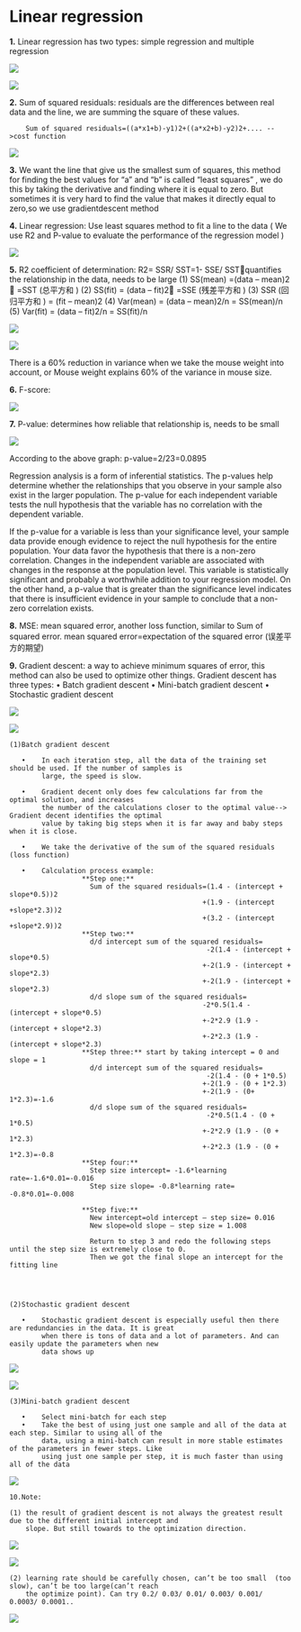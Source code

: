 
# Linear regression

**1.** Linear regression has two types: simple regression and multiple regression 


![](images/Picture1.png) 

![](images/Picture2.png) 

**2.** Sum of squared residuals: residuals are the differences between real data and the line, we are summing the   square of these values.

        Sum of squared residuals=((a*x1+b)-y1)2+((a*x2+b)-y2)2+.... -->cost function



![](images/Picture3.png) 

**3.** We want the line that give us the smallest sum of squares, this method for finding the best values for “a”   and “b” is called “least squares” , we do this by taking the derivative and finding where it is equal to zero.   But sometimes it is very hard to find the value that makes it directly equal to zero,so we use gradientdescent method

**4.** Linear regression: Use least squares method to fit a line to the data ( We use R2 and P-value to evaluate the performance of the regression model )


![](images/Picture3.png) 

**5.** R2 coefficient of determination: R2= SSR/ SST=1- SSE/ SSTquantifies the relationship in the data, needs to  be large
             (1)	SS(mean) =(data – mean)2  =SST (总平方和 ) 
             (2)	SS(fit) = (data – fit)2 =SSE (残差平方和 )
             (3)	SSR (回归平方和 ) = (fit – mean)2
             (4)	Var(mean) = (data – mean)2/n = SS(mean)/n
             (5)	Var(fit) = (data – fit)2/n = SS(fit)/n


![](images/Picture4.png)

![](images/Picture5.png) 

There is a 60% reduction in variance when we take the mouse weight into account, or Mouse weight explains 60% of the variance in mouse size.


**6.** F-score:


![](images/Picture6.png) 

**7.** P-value: determines how reliable that relationship is, needs to be small


![](images/Picture7.png) 

According to the above graph: p-value=2/23=0.0895

Regression analysis is a form of inferential statistics. The p-values help determine whether the relationships that you observe in your sample also exist in the larger population. The p-value for each independent variable tests the null hypothesis that the variable has no correlation with the dependent variable.

If the p-value for a variable is less than your significance level, your sample data provide enough evidence to reject the null hypothesis for the entire population. Your data favor the hypothesis that there is a non-zero correlation. Changes in the independent variable are associated with changes in the response at the population level. This variable is statistically significant and probably a worthwhile addition to your regression model. On the other hand, a p-value that is greater than the significance level indicates that there is insufficient evidence in your sample to conclude that a non-zero correlation exists.

**8.** MSE: mean squared error, another loss function, similar to Sum of squared error.
       mean squared error=expectation of the squared error (误差平方的期望)

**9.** Gradient descent:  a way to achieve minimum squares of error, this method can also be used to optimize other things.
    Gradient descent has three types: 
       •	Batch gradient descent
       •	Mini-batch gradient descent
       •	Stochastic gradient descent


![](images/Picture8.png) 

![](images/Picture9.png) 

    (1)Batch gradient descent
    
       •	In each iteration step, all the data of the training set should be used. If the number of samples is             
            large, the speed is slow.
            
       •	Gradient decent only does few calculations far from the optimal solution, and increases  
            the number of the calculations closer to the optimal value--> Gradient decent identifies the optimal            
            value by taking big steps when it is far away and baby steps when it is close.
            
       •	We take the derivative of the sum of the squared residuals (loss function)
       
       •	Calculation process example:
                      **Step one:**
                        Sum of the squared residuals=(1.4 - (intercept + slope*0.5))2
                                                    +(1.9 - (intercept +slope*2.3))2
                                                    +(3.2 - (intercept +slope*2.9))2
                      **Step two:**
                        d/d intercept sum of the squared residuals=
                                                     -2(1.4 - (intercept + slope*0.5)
                                                    +-2(1.9 - (intercept + slope*2.3)
                                                    +-2(1.9 - (intercept + slope*2.3)
                        d/d slope sum of the squared residuals=
                                                    -2*0.5(1.4 - (intercept + slope*0.5)
                                                    +-2*2.9 (1.9 - (intercept + slope*2.3)
                                                    +-2*2.3 (1.9 - (intercept + slope*2.3)
                      **Step three:** start by taking intercept = 0 and slope = 1
                        d/d intercept sum of the squared residuals=
                                                     -2(1.4 - (0 + 1*0.5)
                                                    +-2(1.9 - (0 + 1*2.3)
                                                    +-2(1.9 - (0+ 1*2.3)=-1.6
                        d/d slope sum of the squared residuals=
                                                     -2*0.5(1.4 - (0 + 1*0.5)
                                                    +-2*2.9 (1.9 - (0 + 1*2.3)
                                                    +-2*2.3 (1.9 - (0 + 1*2.3)=-0.8
                      **Step four:** 
                        Step size intercept= -1.6*learning rate=-1.6*0.01=-0.016
                        Step size slope= -0.8*learning rate= -0.8*0.01=-0.008
                        
                      **Step five:**
                        New intercept=old intercept – step size= 0.016
                        New slope=old slope – step size = 1.008
                        
                        Return to step 3 and redo the following steps until the step size is extremely close to 0. 
                        Then we got the final slope an intercept for the fitting line




    (2)Stochastic gradient descent
        
       •	Stochastic gradient descent is especially useful then there are redundancies in the data. It is great             
            when there is tons of data and a lot of parameters. And can easily update the parameters when new     
            data shows up       


![](images/Picture10.png) 

![](images/Picture11.png) 

    (3)Mini-batch gradient descent
        
       •	Select mini-batch for each step
       •	Take the best of using just one sample and all of the data at each step. Similar to using all of the   
            data, using a mini-batch can result in more stable estimates of the parameters in fewer steps. Like    
            using just one sample per step, it is much faster than using all of the data


![](images/Picture12.png) 


    10.Note:

    (1) the result of gradient descent is not always the greatest result due to the different initial intercept and 
        slope. But still towards to the optimization direction.


![](images/Picture13.png) 

![](images/Picture14.png) 

    (2) learning rate should be carefully chosen, can’t be too small  (too slow), can’t be too large(can’t reach         
        the optimize point). Can try 0.2/ 0.03/ 0.01/ 0.003/ 0.001/ 0.0003/ 0.0001..


![](images/Picture15.png) 


